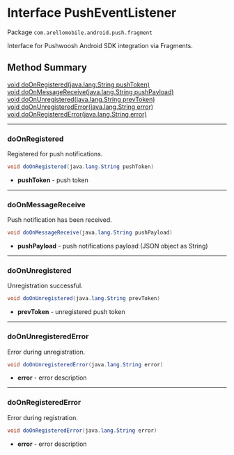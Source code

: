 # Interface PushEventListener #

Package `com.arellomobile.android.push.fragment`

Interface for Pushwoosh Android SDK integration via Fragments.  


## Method Summary
[void doOnRegistered(java.lang.String pushToken)](#doonregistered)  
[void doOnMessageReceive(java.lang.String pushPayload)](#doonmessagereceive)  
[void doOnUnregistered(java.lang.String prevToken)](#doonunregistered)  
[void doOnUnregisteredError(java.lang.String error)](#doonunregisterederror)  
[void doOnRegisteredError(java.lang.String error)](#doonregisterederror)  

---
### doOnRegistered

Registered for push notifications.

```java
void doOnRegistered(java.lang.String pushToken)
```
* **pushToken** - push token

---
### doOnMessageReceive

Push notification has been received.

```java
void doOnMessageReceive(java.lang.String pushPayload)
```
* **pushPayload** - push notifications payload (JSON object as String)

---
### doOnUnregistered

Unregistration successful.

```java
void doOnUnregistered(java.lang.String prevToken)
```
* **prevToken** - unregistered push token

---
### doOnUnregisteredError

Error during unregistration.

```java
void doOnUnregisteredError(java.lang.String error)
```
* **error** - error description

---
### doOnRegisteredError

Error during registration.

```java
void doOnRegisteredError(java.lang.String error)
```
* **error** - error description
